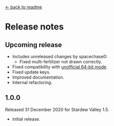 ﻿﻿[← back to readme](README.md)

# Release notes
## Upcoming release
* Includes unreleased changes by spacechase0:
  * Fixed multi-fertilizer not drawn correctly.
* Fixed compatibility with [unofficial 64-bit mode](https://stardewvalleywiki.com/Modding:Migrate_to_64-bit_on_Windows).
* Fixed update keys.
* Improved documentation.
* Internal refactoring.

## 1.0.0
Released 31 December 2020 for Stardew Valley 1.5.

* Initial release.
